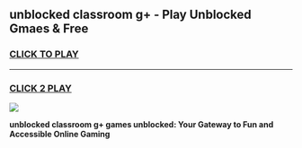 
## unblocked classroom g+ - Play Unblocked Gmaes & Free
<h3>
<a href="https://news.freeplayer.one?title=unblocked_classroom_g+&ref=16F">CLICK TO PLAY</a></h3>
<hr>

<h3>
<a href="https://news.freeplayer.one?title=unblocked_classroom_g+&ref=16F">CLICK 2 PLAY</a>
  
</h3>

<a href="https://news.freeplayer.one?title=unblocked_classroom_g+&ref=16F/"><img src="https://clearcache.store/games.png"></a>


**unblocked classroom g+ games unblocked: Your Gateway to Fun and Accessible Online Gaming**
